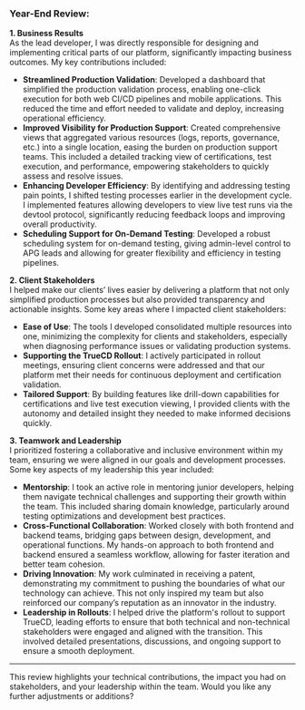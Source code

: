 ### Year-End Review: 

**1. Business Results**  
As the lead developer, I was directly responsible for designing and implementing critical parts of our platform, significantly impacting business outcomes. My key contributions included:

- **Streamlined Production Validation**: Developed a dashboard that simplified the production validation process, enabling one-click execution for both web CI/CD pipelines and mobile applications. This reduced the time and effort needed to validate and deploy, increasing operational efficiency.
- **Improved Visibility for Production Support**: Created comprehensive views that aggregated various resources (logs, reports, governance, etc.) into a single location, easing the burden on production support teams. This included a detailed tracking view of certifications, test execution, and performance, empowering stakeholders to quickly assess and resolve issues.
- **Enhancing Developer Efficiency**: By identifying and addressing testing pain points, I shifted testing processes earlier in the development cycle. I implemented features allowing developers to view live test runs via the devtool protocol, significantly reducing feedback loops and improving overall productivity.
- **Scheduling Support for On-Demand Testing**: Developed a robust scheduling system for on-demand testing, giving admin-level control to APG leads and allowing for greater flexibility and efficiency in testing pipelines.

**2. Client Stakeholders**  
I helped make our clients’ lives easier by delivering a platform that not only simplified production processes but also provided transparency and actionable insights. Some key areas where I impacted client stakeholders:

- **Ease of Use**: The tools I developed consolidated multiple resources into one, minimizing the complexity for clients and stakeholders, especially when diagnosing performance issues or validating production systems.
- **Supporting the TrueCD Rollout**: I actively participated in rollout meetings, ensuring client concerns were addressed and that our platform met their needs for continuous deployment and certification validation.
- **Tailored Support**: By building features like drill-down capabilities for certifications and live test execution viewing, I provided clients with the autonomy and detailed insight they needed to make informed decisions quickly.

**3. Teamwork and Leadership**  
I prioritized fostering a collaborative and inclusive environment within my team, ensuring we were aligned in our goals and development processes. Some key aspects of my leadership this year included:

- **Mentorship**: I took an active role in mentoring junior developers, helping them navigate technical challenges and supporting their growth within the team. This included sharing domain knowledge, particularly around testing optimizations and development best practices.
- **Cross-Functional Collaboration**: Worked closely with both frontend and backend teams, bridging gaps between design, development, and operational functions. My hands-on approach to both frontend and backend ensured a seamless workflow, allowing for faster iteration and better team cohesion.
- **Driving Innovation**: My work culminated in receiving a patent, demonstrating my commitment to pushing the boundaries of what our technology can achieve. This not only inspired my team but also reinforced our company’s reputation as an innovator in the industry.
- **Leadership in Rollouts**: I helped drive the platform's rollout to support TrueCD, leading efforts to ensure that both technical and non-technical stakeholders were engaged and aligned with the transition. This involved detailed presentations, discussions, and ongoing support to ensure a smooth deployment.

---

This review highlights your technical contributions, the impact you had on stakeholders, and your leadership within the team. Would you like any further adjustments or additions?
